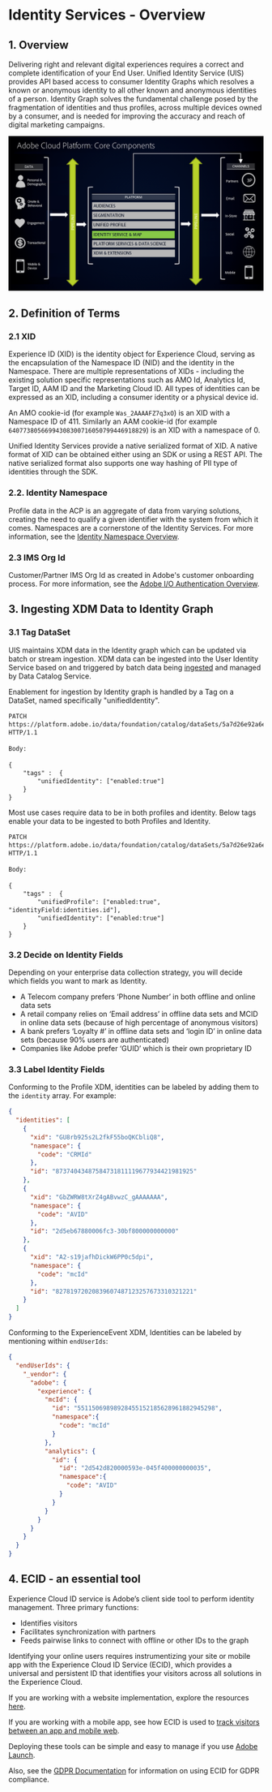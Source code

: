 # Identity Services - Overview
<!-- The majority of the documentation here came from: https://wiki.corp.adobe.com/display/DMSArchitecture/Unified+Identity+Service+-+API+Specification-->

## 1. Overview

Delivering right and relevant digital experiences requires a correct and complete identification of your End User. Unified Identity Service (UIS) provides API based access to consumer Identity Graphs which resolves a known or anonymous identity to all other known and anonymous identities of a person. Identity Graph solves the fundamental challenge posed by the fragmentation of identities and thus profiles, across multiple devices owned by a consumer, and is needed for improving the accuracy and reach of digital marketing campaigns.

![Identity Services in the ACP](is-in-action.png)

## 2. Definition of Terms

### 2.1 XID

Experience ID (XID) is the identity object for Experience Cloud, serving as the encapsulation of the Namespace ID (NID) and the identity in the Namespace. There are multiple representations of XIDs - including the existing solution specific representations such as AMO Id, Analytics Id, Target ID, AAM ID and the Marketing Cloud ID. All types of identities can be expressed as an XID, including a consumer identity or a physical device id.

An AMO cookie-id (for example `Was_2AAAAFZ7q3xO`) is an XID with a Namespace ID of 411.  Similarly an AAM cookie-id (for example `64077380566994308300716050799446918829`) is an XID with a namespace of 0. 
<!-- CORE-13607 - Please explain: The native serialized format also supports one way hashing of PII type of identities through the SDK. -->
Unified Identity Services provide a native serialized format of XID. A native format of XID can be obtained either using an SDK or using a REST API. The native serialized format also supports one way hashing of PII type of identities through the SDK.

### 2.2. Identity Namespace

Profile data in the ACP is an aggregate of data from varying solutions, creating the need to qualify a given identifier with the system from which it comes. Namespaces are a cornerstone of the Identity Services. For more information, see the [Identity Namespace Overview](../identity_namespace_overview/identity_namespace_overview.md). 

### 2.3 IMS Org Id

Customer/Partner IMS Org Id as created in Adobe's customer onboarding process. For more information, see the [Adobe I/O Authentication Overview](https://www.adobe.io/apis/cloudplatform/console/authentication/gettingstarted.html).

## 3. Ingesting XDM Data to Identity Graph

### 3.1 Tag DataSet

UIS maintains XDM data in the Identity graph which can be updated via batch or stream ingestion. XDM data can be ingested into the User Identity Service based on and triggered by batch data being [ingested](../ingest_architectural_overview/ingest_architectural_overview.md) and managed by Data Catalog Service.

Enablement for ingestion by Identity graph is handled by a Tag on a DataSet, named specifically "unifiedIdentity".

```
PATCH https://platform.adobe.io/data/foundation/catalog/dataSets/5a7d26e92a6e55000086d459 HTTP/1.1

Body:

{
    "tags" :  {
        "unifiedIdentity": ["enabled:true"]
    }
}
```

Most use cases require data to be in both profiles and identity. Below tags enable your data to be ingested to both Profiles and Identity.

```
PATCH https://platform.adobe.io/data/foundation/catalog/dataSets/5a7d26e92a6e55000086d459 HTTP/1.1

Body:

{
    "tags" :  {
        "unifiedProfile": ["enabled:true", "identityField:identities.id"],
        "unifiedIdentity": ["enabled:true"]
    }
}
```

### 3.2 Decide on Identity Fields

Depending on your enterprise data collection strategy, you will decide which fields you want to mark as Identity.

* A Telecom company prefers ‘Phone Number’ in both offline and online data sets
* A retail company relies on ‘Email address’ in offline data sets and MCID in online data sets (because of high percentage of anonymous visitors)
* A bank prefers ‘Loyalty #’ in offline data sets and ‘login ID’ in online data sets (because 90% users are authenticated)
* Companies like Adobe prefer ‘GUID’ which is their own proprietary ID

### 3.3 Label Identity Fields

Conforming to the Profile XDM, identities can be labeled by adding them to the `identity` array. For example: 

```JSON
{
  "identities": [
    { 
      "xid": "GU8rb925s2L2fkF55boQKCbliQ8", 
      "namespace": { 
        "code": "CRMId" 
      },
      "id": "87374043487584731811119677934421981925" 
    },
    { 
      "xid": "GbZWRW8tXrZ4gABvwzC_gAAAAAAA", 
      "namespace": { 
        "code": "AVID" 
      },
      "id": "2d5eb67880006fc3-30bf800000000000" 
    },
    { 
      "xid": "A2-s19jafhDickW6PP0c5dpi", 
      "namespace": { 
        "code": "mcId" 
      },
      "id": "82781972020839607487123257673310321221" 
    }
  ]
}
```

Conforming to the ExperienceEvent XDM, Identities can be labeled by mentioning within `endUserIds`:

```JSON
{
  "endUserIds": { 
    "_vendor": { 
      "adobe": { 
        "experience": { 
          "mcId": { 
            "id": "55115069898928455152185628961882945298", 
            "namespace":{ 
              "code": "mcId" 
            }
          }, 
          "analytics": { 
            "id": { 
              "id": "2d542d820000593e-045f400000000035", 
              "namespace":{
                "code": "AVID"
              } 
            }
          }
        }
      }
    }
  }
}
```

## 4. ECID - an essential tool

Experience Cloud ID service is Adobe’s client side tool to perform identity management. Three primary functions:

* Identifies visitors 
* Facilitates synchronization with partners 
* Feeds pairwise links to connect with offline or other IDs to the graph

Identifying your online users requires instrumentizing your site or mobile app with the Experience Cloud ID Service (ECID), which provides a universal and persistent ID that identifies your visitors across all solutions in the Experience Cloud.
 
If you are working with a website implementation, explore the resources [here](https://marketing.adobe.com/resources/help/en_US/mcvid).

If you are working with a mobile app, see how ECID is used to [track visitors between an app and mobile web](https://marketing.adobe.com/resources/help/en_US/mobile/ios/hybrid_app.html).

Deploying these tools can be simple and easy to manage if you use [Adobe Launch](https://marketing.adobe.com/resources/help/en_US/mcvid/mcvid-standard.html).

Also, see the [GDPR Documentation](https://www.adobe.io/apis/cloudplatform/gdpr/docs/alldocs.html#!api-specification/markdown/narrative/gdpr/gathering-your-ids.md) for information on using ECID for GDPR compliance.
